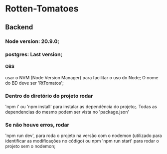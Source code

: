 # Rotten-Tomatoes

## Backend

### Node version: 20.9.0;
### postgres: Last version;

#### OBS
usar o NVM (Node Version Manager) para facilitar o uso do Node;
O nome do BD deve ser 'RtTomatos';

### Dentro do diretório do projeto rodar

'npm i' ou 'npm install' para instalar as dependência do projeto;. Todas as dependencias do mesmo podem ser vista no 'package.json'

### Se não houve erros, rodar

'npm run dev', para roda o projeto na versão com o nodemon (utilizado para identificar as modificações no código) ou npm 'npm run start'
para rodar o projeto sem o nodemon;

